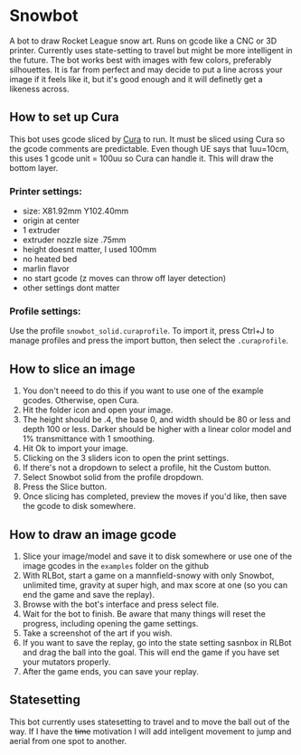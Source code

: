# Snowbot
A bot to draw Rocket League snow art. Runs on gcode like a CNC or 3D printer. Currently uses state-setting to travel but might be more intelligent in the future. The bot works best with images with few colors, preferably silhouettes. It is far from perfect and may decide to put a line across your image if it feels like it, but it's good enough and it will definetly get a likeness across.
## How to set up Cura
This bot uses gcode sliced by [Cura](https://ultimaker.com/software/ultimaker-cura) to run. It must be sliced using Cura so the gcode comments are predictable. Even though UE says that 1uu=10cm, this uses 1 gcode unit = 100uu so Cura can handle it. This will draw the bottom layer.
### Printer settings:
- size: X81.92mm Y102.40mm
- origin at center
- 1 extruder
- extruder nozzle size .75mm
- height doesnt matter, I used 100mm
- no heated bed
- marlin flavor
- no start gcode (z moves can throw off layer detection)
- other settings dont matter
### Profile settings:
Use the profile `snowbot_solid.curaprofile`. To import it, press Ctrl+J to manage profiles and press the import button, then select the `.curaprofile`.
## How to slice an image
1. You don't neeed to do this if you want to use one of the example gcodes. Otherwise, open Cura.
2. Hit the folder icon and open your image.
3. The height should be .4, the base 0, and width should be 80 or less and depth 100 or less. Darker should be higher with a linear color model and 1% transmittance with 1 smoothing.
4. Hit Ok to import your image.
5. Clicking on the 3 sliders icon to open the print settings.
6. If there's not a dropdown to select a profile, hit the Custom button.
7. Select Snowbot solid from the profile dropdown.
8. Press the Slice button.
9. Once slicing has completed, preview the moves if you'd like, then save the gcode to disk somewhere.
## How to draw an image gcode
1. Slice your image/model and save it to disk somewhere or use one of the image gcodes in the `examples` folder on the github
2. With RLBot, start a game on a mannfield-snowy with only Snowbot, unlimited time, gravity at super high, and max score at one (so you can end the game and save the replay).
3. Browse with the bot's interface and press select file.
4. Wait for the bot to finish. Be aware that many things will reset the progress, including opening the game settings.
5. Take a screenshot of the art if you wish.
6. If you want to save the replay, go into the state setting sasnbox in RLBot and drag the ball into the goal. This will end the game
if you have set your mutators properly.
7. After the game ends, you can save your replay.
## Statesetting
This bot currently uses statesetting to travel and to move the ball out of the way. If I have the ~~time~~ motivation I will add inteligent movement to jump and aerial from one spot to another.